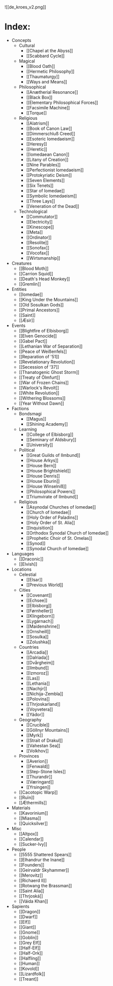 ![[de_kroes_v2.png]]
# Index:
- Concepts
  - Cultural
    - [[Chapel at the Abyss]]
    - [[Scabbard Cycle]]
  - Magical
    - [[Blood Oath]]
    - [[Hermetic Philosophy]]
    - [[Thaumaturgy]]
    - [[Ways and Means]]
  - Philosophical
    - [[Anætherial Resonance]]
    - [[Black Box]]
    - [[Elementary Philosophical Forces]]
    - [[Facsimile Machine]]
    - [[Torque]]
  - Religious
    - [[Alatrism]]
    - [[Book of Canon Law]]
    - [[Dimmerschluß Creed]]
    - [[Esoteric Iomedaeism]]
    - [[Heresy]]
    - [[Heretic]]
    - [[Iomedaean Canon]]
    - [[Litany of Creation]]
    - [[Nine Parables]]
    - [[Perfectionist Iomedaeism]]
    - [[Protokyriatic Deism]]
    - [[Seven Elements]]
    - [[Six Tenets]]
    - [[Star of Iomedae]]
    - [[Symbolic Iomedaeism]]
    - [[Three Lays]]
    - [[Veneration of the Dead]]
  - Technological
    - [[Commutator]]
    - [[Electricity]]
    - [[Kinescope]]
    - [[Meta]]
    - [[Ordinator]]
    - [[Resolite]]
    - [[Sonofax]]
    - [[Vocofax]]
    - [[Wirtsmanship]]
- Creatures
  - [[Blood Moth]]
  - [[Carrion Squid]]
  - [[Death's Head Monkey]]
  - [[Gremlin]]
- Entities
  - [[Iomedae]]
  - [[King Under the Mountains]]
  - [[Old Sosulkan Gods]]
  - [[Primal Ancestors]]
  - [[Saint]]
  - [[Æsir]]
- Events
  - [[Blightfire of Elbisborg]]
  - [[Elven Genocide]]
  - [[Gabel Pact]]
  - [[Lethanian War of Separation]]
  - [[Peace of Weißenfels]]
  - [[Reparation of '51]]
  - [[Revelationary Revolution]]
  - [[Secession of '37]]
  - [[Thanatogenic Ghost Storm]]
  - [[Treaty of Ölmfurt]]
  - [[War of Frozen Chains]]
  - [[Warlock's Revolt]]
  - [[White Revolution]]
  - [[Withering Blossoms]]
  - [[Year Without Dawn]]
- Factions
  - Bondsmagi
    - [[Magus]]
    - [[Shining Academy]]
  - Learning
    - [[College of Elbisborg]]
    - [[Seminary of Aldsbury]]
    - [[University]]
  - Political
    - [[Great Guilds of Ilmbund]]
    - [[House Arkys]]
    - [[House Bern]]
    - [[House Brightshield]]
    - [[House Denris]]
    - [[House Eburin]]
    - [[House Winselniß]]
    - [[Philosophical Powers]]
    - [[Triumvirate of Ilmbund]]
  - Religious
    - [[Asynodal Churches of Iomedae]]
    - [[Church of Iomedae]]
    - [[Holy Order of Paladins]]
    - [[Holy Order of St. Alia]]
    - [[Inquisition]]
    - [[Orthodox Synodal Church of Iomedae]]
    - [[Prophetic Choir of St. Omelas]]
    - [[Synod]]
    - [[Synodal Church of Iomedae]]
- Languages
  - [[Draconic]]
  - [[Elvish]]
- Locations
  - Celestial
    - [[Elsar]]
    - [[Previous World]]
  - Cities
    - [[Covenant]]
    - [[Echsee]]
    - [[Elbisborg]]
    - [[Førnheller]]
    - [[Klingeborn]]
    - [[Lygárnach]]
    - [[Maidenshrine]]
    - [[Ornsheill]]
    - [[Sosulka]]
    - [[Zolushka]]
  - Countries
    - [[Arcadia]]
    - [[Dalriada]]
    - [[Dvårgheim]]
    - [[Ilmbund]]
    - [[Izmoroz]]
    - [[Las]]
    - [[Lethania]]
    - [[Nachýr]]
    - [[Nichija-Zembla]]
    - [[Polovina]]
    - [[Thrjoskarland]]
    - [[Voyvetera]]
    - [[Yádor]]
  - Geography
    - [[Crucible]]
    - [[Göllnyr Mountains]]
    - [[Myrk]]
    - [[Strait of Drakul]]
    - [[Vahestan Sea]]
    - [[Volkhov]]
  - Provinces
    - [[Averion]]
    - [[Fenwald]]
    - [[Step-Stone Isles]]
    - [[Thurandir]]
    - [[Væringard]]
    - [[Yrsingen]]
  - [[Cacotopic Warp]]
  - [[Ruïn]]
  - [[Æthermills]]
- Materials
  - [[Kavorinium]]
  - [[Miasma]]
  - [[Quicksilver]]
- Misc
  - [[Altpox]]
  - [[Calendar]]
  - [[Sucker-Ivy]]
- People
  - [[5555 Shattered Spears]]
  - [[Elhandrur the Inane]]
  - [[Founders]]
  - [[Geirvaldr Skyhammer]]
  - [[Merovitz]]
  - [[Richaerd II]]
  - [[Rotwang the Brassman]]
  - [[Saint Alia]]
  - [[Thrjoská]]
  - [[Váida Khan]]
- Sapients
  - [[Dragon]]
  - [[Dwarf]]
  - [[Elf]]
  - [[Giant]]
  - [[Gnome]]
  - [[Goblin]]
  - [[Grey Elf]]
  - [[Half-Elf]]
  - [[Half-Ork]]
  - [[Halfling]]
  - [[Human]]
  - [[Kovold]]
  - [[Lizardfolk]]
  - [[Treant]]
